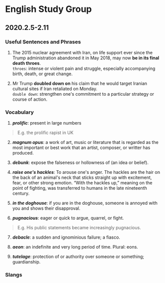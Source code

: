 # English Study Group
## 2020.2.5-2.11

### Useful Sentences and Phrases

1. The 2015 nuclear agreement with Iran, on life support ever since the Trump administration abandoned it in May 2018, may now
**be in its final death throes**.  
`throes`: intense or violent pain and struggle, especially accompanying birth, death, or great change.  

3. Mr Trump **doubled down on** his claim that he would target Iranian cultural sites if Iran retaliated on Monday.  
`double down`: strengthen one's commitment to a particular strategy or course of action.  


### Vocabulary

1. ***prolific***: present in large numbers  

> E.g. the prolific rapist in UK  

2. ***magnum opus***: a work of art, music or literature that is regarded as the most important or best work that an artist, composer,
or writter has produced.  

3. ***debunk***: expose the falseness or hollowness of (an idea or belief).  

4. ***raise one's hackles***: To arouse one's anger. The hackles are the hair on the back of an animal's neck that sticks 
straight up with excitement, fear, or other strong emotion. “With the hackles up,” meaning on the point of fighting, 
was transferred to humans in the late nineteenth century.

5. ***in the doghouse***: if you are in the doghouse, someone is annoyed with you and shows their disapproval.  

6. ***pugnacious***: eager or quick to argue, quarrel, or fight.  

>E.g. His public statements became increasingly pugnacious.  

7. ***debacle***: a sudden and ignominious failure; a fiasco.  

8. ***aeon***: an indefinite and very long period of time. Plural: eons.  

9. ***tutelage***: protection of or authority over someone or something; guardianship.  


### Slangs  
